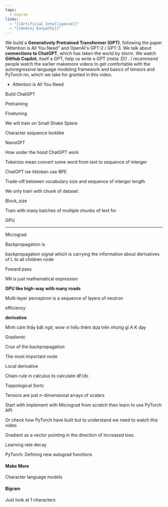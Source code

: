 ```yaml
---
tags:
  - Course
links:
  - "[[Artificial Intelligence]]"
  - "[[Andrej Karpathy]]"
---
```

We build a **Generatively Pretrained Transformer (GPT)**, following the paper "Attention is All You Need" and OpenAI's GPT-2 / GPT-3. We talk about **connections to ChatGPT**, which has taken the world by storm. We watch **GitHub Copilot**, itself a GPT, help us write a GPT (meta :D!) . I recommend people watch the earlier makemore videos to get comfortable with the autoregressive language modeling framework and basics of tensors and PyTorch nn, which we take for granted in this video.

- Attention is All You Need
    

Build ChatGPT

Pretraining

Finetuning

We will train on Small Shake Spiere

Character sequence looklike

NanoGPT

How under the hood ChatGPT work

Tokenize mean convert some word from text to sequence of interger

ChatGPT ise tiktoken use BPE

Trade-off between vocabulary size and sequence of interger length

We only train with chunk of dataset

Block_size

Train with many batches of multiple chunks of text for

GPU

---

Micrograd

Backpropagation is

backpropagation signal which is carrying the information about derivatives of L to all children node

Foward pass

NN is just mathematical expression

**GPU like high-way with many roads**

Multi-layer perceptron is a sequence of layers of neutron

efficiency

**derivative**

Mình cảm thấy bất ngờ, wow vì hiểu thêm dựa trên nhưng gì A K dạy

Gradientc

Crux of the backpropagation

The most important node

Local derivative

Chain-rule in calculus to calculate dF/dc

Toppological Sortc

Tensors are just n-dimensional arrays of scalars

Start with implement with Micrograd from scratch then learn to use PyTorch API

Or check how PyTorch have built but to understand we need to watch this video

Gradient as a vector pointing in the direction of increased loss.

Learning rete decay

PyTorch: Defining new autograd functions

#### Make More

Character language models

#### Bigram

Just look at 1 characters